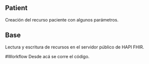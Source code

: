 ## Patient
Creación del recurso paciente con algunos parámetros. 

## Base 
Lectura y escritura de recursos en el servidor público de HAPI FHIR. 

#Workflow
Desde acá se corre el código. 
